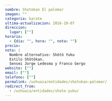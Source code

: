 ```yaml
---
nombre: Shotokan El palomar
imagen: ""
categoria: karate
ultima-actualizacion: 2016-10-07
direccion: 
  lugar: [""]
horario: 
  - {dia: "", hora: "", nota: ""}
precio: 
nota: | 
  Nombre alternativo: Shôtô Yuku
  Estilo Shôtôkan.
  Sensei Jorge Ledesma y Franco Gergo
website: [""]
email: [""]
telefono: [""]
permalink: /ushuaia/entidades/shotokan-palomar/
redirect_from:
  - /ushuaia/entidades/shoto-yuku/
---
```

